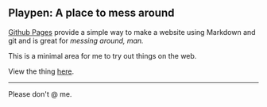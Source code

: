 ## Playpen: A place to mess around

[Github Pages](https://pages.github.com) provide a simple way to make a
website using Markdown and git and is great for _messing around, man._

This is a minimal area for me to try out things on the web.

View the thing [here](https://courtny.github.io/playpen/).

---

Please don't @ me.
